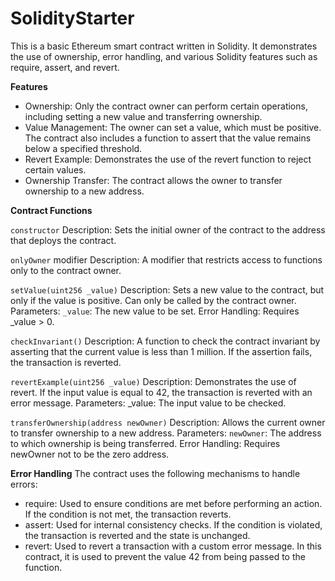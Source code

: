 # SolidityStarter
This is a basic Ethereum smart contract written in Solidity. It demonstrates the use of ownership, error handling, and various Solidity features such as require, assert, and revert.

**Features**
- Ownership: Only the contract owner can perform certain operations, including setting a new value and transferring ownership.
- Value Management: The owner can set a value, which must be positive. The contract also includes a function to assert that the value remains below a specified threshold.
- Revert Example: Demonstrates the use of the revert function to reject certain values.
- Ownership Transfer: The contract allows the owner to transfer ownership to a new address.

**Contract Functions**

`constructor`
Description: Sets the initial owner of the contract to the address that deploys the contract.

`onlyOwner` modifier
Description: A modifier that restricts access to functions only to the contract owner.

`setValue(uint256 _value)`
Description: Sets a new value to the contract, but only if the value is positive. Can only be called by the contract owner.
Parameters:
`_value`: The new value to be set.
Error Handling: Requires _value > 0.

`checkInvariant()`
Description: A function to check the contract invariant by asserting that the current value is less than 1 million. If the assertion fails, the transaction is reverted.

`revertExample(uint256 _value)`
Description: Demonstrates the use of revert. If the input value is equal to 42, the transaction is reverted with an error message.
Parameters:
_value: The input value to be checked.

`transferOwnership(address newOwner)`
Description: Allows the current owner to transfer ownership to a new address.
Parameters:
`newOwner`: The address to which ownership is being transferred.
Error Handling: Requires newOwner not to be the zero address.

**Error Handling**
The contract uses the following mechanisms to handle errors:
- require: Used to ensure conditions are met before performing an action. If the condition is not met, the transaction reverts.
- assert: Used for internal consistency checks. If the condition is violated, the transaction is reverted and the state is unchanged.
- revert: Used to revert a transaction with a custom error message. In this contract, it is used to prevent the value 42 from being passed to the function.
